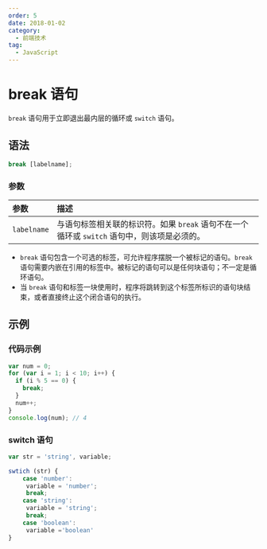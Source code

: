 ```yaml
---
order: 5
date: 2018-01-02
category:
  - 前端技术
tag:
  - JavaScript
---
```


# break 语句

`break` 语句用于立即退出最内层的循环或 `switch` 语句。

## 语法

```js
break [labelname];
```

### 参数

| 参数        | 描述                                                                                        |
| :---------- | :------------------------------------------------------------------------------------------ |
| `labelname` | 与语句标签相关联的标识符。如果 `break` 语句不在一个循环或 `switch` 语句中，则该项是必须的。 |

- `break` 语句包含一个可选的标签，可允许程序摆脱一个被标记的语句。`break` 语句需要内嵌在引用的标签中。被标记的语句可以是任何块语句；不一定是循环语句。
- 当 `break` 语句和标签一块使用时，程序将跳转到这个标签所标识的语句块结束，或者直接终止这个闭合语句的执行。

## 示例

### 代码示例

```js
var num = 0;
for (var i = 1; i < 10; i++) {
  if (i % 5 == 0) {
    break;
  }
  num++;
}
console.log(num); // 4
```

### switch 语句

```js
var str = 'string', variable;

swtich (str) {
    case 'number':
     variable = 'number';
     break;
    case 'string':
     variable = 'string';
     break;
    case 'boolean':
     variable ='boolean'
}
```
